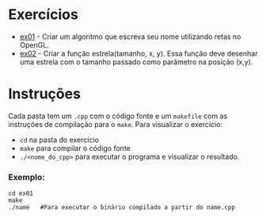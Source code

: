 # Exercícios
* [ex01](ex01) - Criar um algoritmo que escreva seu nome utilizando retas no OpenGL.
* [ex02](ex02) - Criar a função estrela(tamanho, x, y). Essa função deve desenhar uma estrela com o tamanho passado como parâmetro na posição (x,y).

# Instruções
Cada pasta tem um `.cpp` com o código fonte e um `makefile` com as instruções de compilação para o `make`. Para visualizar o exercício:

* `cd` na pasta do exercício
* `make` para compilar o código fonte
* `./<nome_do_cpp>` para executar o programa e visualizar o resultado.

### Exemplo:

```
cd ex01
make
./name   #Para executar o binário compilado a partir do name.cpp
```
